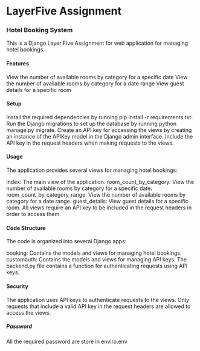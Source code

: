 # LayerFive Assignment
### Hotel Booking System
This is a Django Layer Five Assignment for web application for managing hotel bookings.

#### Features
View the number of available rooms by category for a specific date
View the number of available rooms by category for a date range
View guest details for a specific room
#### Setup
Install the required dependencies by running pip install -r requirements.txt.
Run the Django migrations to set up the database by running python manage.py migrate.
Create an API key for accessing the views by creating an instance of the APIKey model in the Django admin interface.
Include the API key in the request headers when making requests to the views.
#### Usage
The application provides several views for managing hotel bookings:

index: The main view of the application.
room_count_by_category: View the number of available rooms by category for a specific date.
room_count_by_category_range: View the number of available rooms by category for a date range.
guest_details: View guest details for a specific room.
All views require an API key to be included in the request headers in order to access them.

#### Code Structure
The code is organized into several Django apps:

booking: Contains the models and views for managing hotel bookings.
customauth: Contains the models and views for managing API keys.
The backend.py file contains a function for authenticating requests using API keys.

#### Security
The application uses API keys to authenticate requests to the views. Only requests that include a valid API key in the request headers are allowed to access the views.

##### Password
All the required password are store in enviro.env
